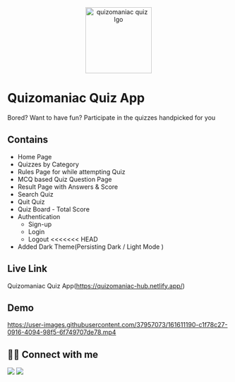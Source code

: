 <div align="center">
<img alt="quizomaniac quiz lgo" src="./public/favicon.ico" width="150px" height="150px" />
</div>

# Quizomaniac Quiz App

Bored? Want to have fun? Participate in the quizzes handpicked for you

## Contains

- Home Page
- Quizzes by Category
- Rules Page for while attempting Quiz
- MCQ based Quiz Question Page
- Result Page with Answers & Score
- Search Quiz
- Quit Quiz
- Quiz Board - Total Score
- Authentication
   - Sign-up
   - Login
   - Logout
<<<<<<< HEAD
- Added Dark Theme(Persisting Dark / Light Mode )

 ## Live Link
  Quizomaniac Quiz App(https://quizomaniac-hub.netlify.app/)

  ## Demo
https://user-images.githubusercontent.com/37957073/161611190-c1f78c27-0916-4094-98f5-6f749707de78.mp4

## 👩‍💻 Connect with me

<a href="https://twitter.com/Ifullofsunshine"><img src="https://img.shields.io/badge/Twitter-1DA1F2?style=for-the-badge&logo=twitter&logoColor=white"/></a>
<a href="https://www.linkedin.com/in/saharanitaa1230dreamer/"><img src="https://img.shields.io/badge/LinkedIn-0077B5?style=for-the-badge&logo=linkedin&logoColor=white"/></a>

